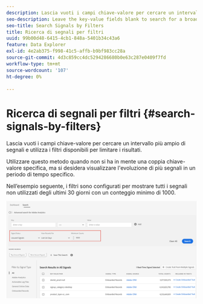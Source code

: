 ```yaml
---
description: Lascia vuoti i campi chiave-valore per cercare un intervallo più ampio di segnali e utilizza i filtri disponibili per limitare i risultati.
seo-description: Leave the key-value fields blank to search for a broader range of signals and use the available filters to narrow down the results.
seo-title: Search Signals by Filters
title: Ricerca di segnali per filtri
uuid: 99b00d48-6415-4cb1-848a-5401b34c43a6
feature: Data Explorer
exl-id: 4e2ab375-f998-41c5-affb-b9bf983cc28a
source-git-commit: 4d3c859cc4dc5294286680b0e63c287e0409f7fd
workflow-type: tm+mt
source-wordcount: '107'
ht-degree: 0%

---
```


# Ricerca di segnali per filtri {#search-signals-by-filters}

Lascia vuoti i campi chiave-valore per cercare un intervallo più ampio di segnali e utilizza i filtri disponibili per limitare i risultati.

Utilizzare questo metodo quando non si ha in mente una coppia chiave-valore specifica, ma si desidera visualizzare l&#39;evoluzione di più segnali in un periodo di tempo specifico.

Nell’esempio seguente, i filtri sono configurati per mostrare tutti i segnali non utilizzati degli ultimi 30 giorni con un conteggio minimo di 1000.

![](assets/signals-search-filters.png)
